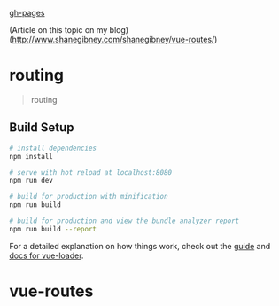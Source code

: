 [gh-pages](https://shanegibney.github.io/vue-routes/)

(Article on this topic on my blog)(http://www.shanegibney.com/shanegibney/vue-routes/)

# routing

> routing

## Build Setup

``` bash
# install dependencies
npm install

# serve with hot reload at localhost:8080
npm run dev

# build for production with minification
npm run build

# build for production and view the bundle analyzer report
npm run build --report
```

For a detailed explanation on how things work, check out the [guide](http://vuejs-templates.github.io/webpack/) and [docs for vue-loader](http://vuejs.github.io/vue-loader).
# vue-routes
